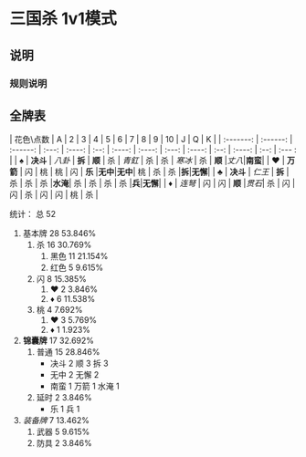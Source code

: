 # 三国杀 1v1模式

## 说明

### 规则说明

## 全牌表

| 花色\点数 |    A     |    2     |   3    |   4    |  5  |   6    |   7    |   8    |   9    |  10  |   J    |  Q   |   K   |
| :-------: | :------: | :------: | :---: | :----: | :--: | :----: | :----: | :---: | :----: | :--: | :----: | :--: | :--- : |
|     ♠     | **决斗** |  *八卦*  | **拆** | **顺** |  杀  | *青釭* |   杀   |   杀   | *寒冰* |  杀  | **顺** |*丈八*|**南蛮**|
|     ♥     | **万箭** |    闪    |   桃   |   桃   |  闪  | **乐** |**无中**|**无中**|   桃   |  杀  |   杀   |**拆**|**无懈**|
|     ♣     | **决斗** |  *仁王*  | **拆** |   杀   |  杀  |   杀   |**水淹**|   杀   |   杀   |  杀  |   杀   |**兵**|**无懈**|
|     ♦     |  *连弩*  |    闪    |   闪   | **顺** |*贯石*|   杀   |   闪   |   闪   |   杀   |  闪  |   闪   |  桃  |   杀   |

统计： 总 52

1. 基本牌 28 53.846%
   1. 杀 16 30.769%
      1. 黑色 11 21.154%
      2. 红色 5 9.615%
   2. 闪 8 15.385%
      1. ♥ 2 3.846%
      2. ♦ 6 11.538%
   3. 桃 4 7.692%
      1. ♥ 3 5.769%
      2. ♦ 1 1.923%
2. **锦囊牌** 17 32.692%
   1. 普通 15 28.846%
      - 决斗 2 顺 3 拆 3
      - 无中 2 无懈 2
      - 南蛮 1 万箭 1 水淹 1
   2. 延时 2 3.846%
      - 乐 1 兵 1
3. *装备牌* 7 13.462%
   1. 武器 5 9.615%
   2. 防具 2 3.846%

